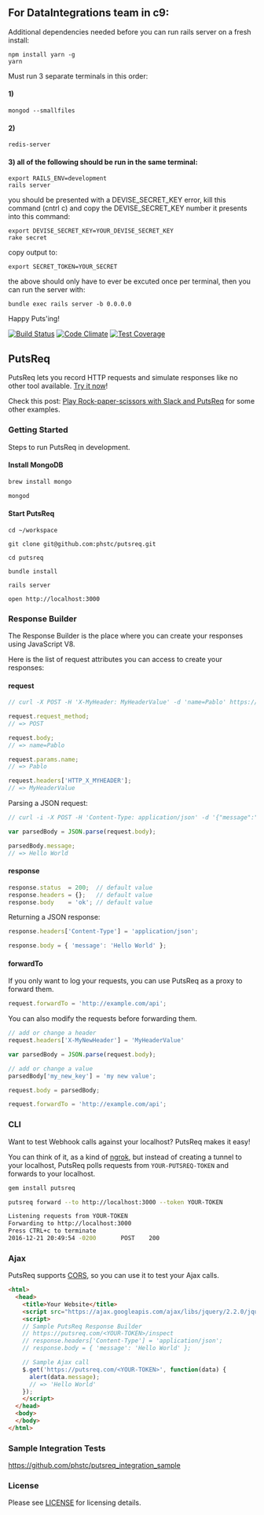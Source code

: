 ## For DataIntegrations team in c9:

Additional dependencies needed before you can run rails server on a fresh install:
```
npm install yarn -g
yarn
```


Must run 3 separate terminals in this order:
#### 1) 
```
mongod --smallfiles
```
#### 2) 
```
redis-server
```
#### 3) all of the following should be run in the same terminal: 
```
export RAILS_ENV=development
rails server
```
you should be presented with a DEVISE_SECRET_KEY error, kill this command (cntrl c) and copy the DEVISE_SECRET_KEY number it presents into this command:
```
export DEVISE_SECRET_KEY=YOUR_DEVISE_SECRET_KEY
rake secret
```
copy output to:
```
export SECRET_TOKEN=YOUR_SECRET
```
the above should only have to ever be excuted once per terminal, then you can run the server with:
```
bundle exec rails server -b 0.0.0.0
```


Happy Puts'ing!

[![Build Status](https://travis-ci.org/phstc/putsreq.svg)](https://travis-ci.org/phstc/putsreq)
[![Code Climate](https://codeclimate.com/github/phstc/putsreq/badges/gpa.svg)](https://codeclimate.com/github/phstc/putsreq)
[![Test Coverage](https://codeclimate.com/github/phstc/putsreq/badges/coverage.svg)](https://codeclimate.com/github/phstc/putsreq/coverage)

## PutsReq

PutsReq lets you record HTTP requests and simulate responses like no other tool available. [Try it now](http://putsreq.com)!

Check this post: [Play Rock-paper-scissors with Slack and PutsReq](http://www.pablocantero.com/blog/2014/10/12/play-rock-paper-scissors-with-slack-and-putsreq/) for some other examples.

### Getting Started

Steps to run PutsReq in development.

#### Install MongoDB

```bash
brew install mongo

mongod
```

#### Start PutsReq

```
cd ~/workspace

git clone git@github.com:phstc/putsreq.git

cd putsreq

bundle install

rails server

open http://localhost:3000
```

### Response Builder

The Response Builder is the place where you can create your responses using JavaScript V8.

Here is the list of request attributes you can access to create your responses:

#### request

```javascript
// curl -X POST -H 'X-MyHeader: MyHeaderValue' -d 'name=Pablo' https://putsreq.com/<YOUR-TOKEN>

request.request_method;
// => POST

request.body;
// => name=Pablo

request.params.name;
// => Pablo

request.headers['HTTP_X_MYHEADER'];
// => MyHeaderValue
```

Parsing a JSON request:

```javascript
// curl -i -X POST -H 'Content-Type: application/json' -d '{"message":"Hello World"}' https://putsreq.com/<YOUR-TOKEN>

var parsedBody = JSON.parse(request.body);

parsedBody.message;
// => Hello World
```

#### response

```javascript
response.status  = 200;  // default value
response.headers = {};   // default value
response.body    = 'ok'; // default value
```

Returning a JSON response:

```javascript
response.headers['Content-Type'] = 'application/json';

response.body = { 'message': 'Hello World' };
```

#### forwardTo

If you only want to log your requests, you can use PutsReq as a proxy to forward them.

```javascript
request.forwardTo = 'http://example.com/api';
```

You can also modify the requests before forwarding them.

```javascript
// add or change a header
request.headers['X-MyNewHeader'] = 'MyHeaderValue'

var parsedBody = JSON.parse(request.body);

// add or change a value
parsedBody['my_new_key'] = 'my new value';

request.body = parsedBody;

request.forwardTo = 'http://example.com/api';
```

### CLI

Want to test Webhook calls against your localhost? PutsReq makes it easy!

You can think of it, as a kind of [ngrok](http://ngrok.io), but instead of creating a tunnel to your localhost, PutsReq polls requests from `YOUR-PUTSREQ-TOKEN` and forwards to your localhost.

```bash
gem install putsreq

putsreq forward --to http://localhost:3000 --token YOUR-TOKEN

Listening requests from YOUR-TOKEN
Forwarding to http://localhost:3000
Press CTRL+c to terminate
2016-12-21 20:49:54 -0200       POST    200
```

### Ajax

PutsReq supports [CORS](https://en.wikipedia.org/wiki/Cross-origin_resource_sharing), so you can use it to test your Ajax calls.

```html
<html>
  <head>
    <title>Your Website</title>
    <script src="https://ajax.googleapis.com/ajax/libs/jquery/2.2.0/jquery.min.js"></script>
    <script>
    // Sample PutsReq Response Builder
    // https://putsreq.com/<YOUR-TOKEN>/inspect
    // response.headers['Content-Type'] = 'application/json';
    // response.body = { 'message': 'Hello World' };

    // Sample Ajax call
    $.get('https://putsreq.com/<YOUR-TOKEN>', function(data) {
      alert(data.message);
      // => 'Hello World'
    });
    </script>
  </head>
  <body>
  </body>
</html>
```

### Sample Integration Tests

https://github.com/phstc/putsreq_integration_sample

### License

Please see [LICENSE](https://github.com/phstc/putsreq/blob/master/LICENSE) for licensing details.
